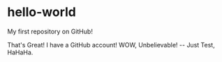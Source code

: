 # hello-world
My first repository on GitHub!

That's Great! I have a GitHub account! WOW, Unbelievable! -- Just Test, HaHaHa.
